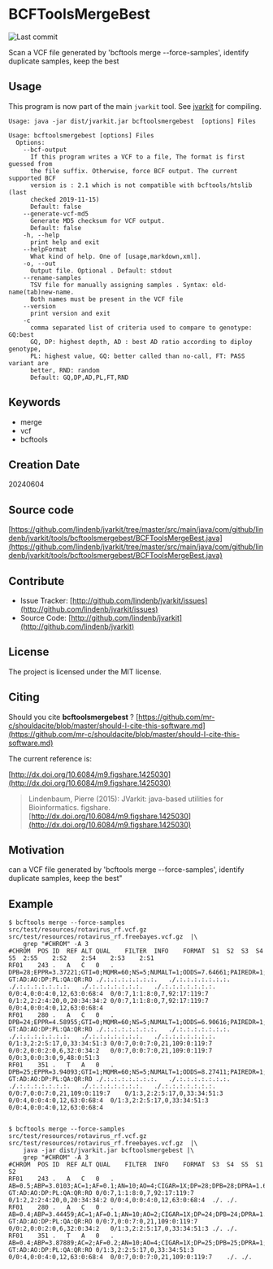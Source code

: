 # BCFToolsMergeBest

![Last commit](https://img.shields.io/github/last-commit/lindenb/jvarkit.png)

Scan a VCF file generated by 'bcftools merge --force-samples', identify duplicate samples, keep the best


## Usage


This program is now part of the main `jvarkit` tool. See [jvarkit](JvarkitCentral.md) for compiling.


```
Usage: java -jar dist/jvarkit.jar bcftoolsmergebest  [options] Files

Usage: bcftoolsmergebest [options] Files
  Options:
    --bcf-output
      If this program writes a VCF to a file, The format is first guessed from 
      the file suffix. Otherwise, force BCF output. The current supported BCF 
      version is : 2.1 which is not compatible with bcftools/htslib (last 
      checked 2019-11-15)
      Default: false
    --generate-vcf-md5
      Generate MD5 checksum for VCF output.
      Default: false
    -h, --help
      print help and exit
    --helpFormat
      What kind of help. One of [usage,markdown,xml].
    -o, --out
      Output file. Optional . Default: stdout
    --rename-samples
      TSV file for manually assigning samples . Syntax: old-name(tab)new-name. 
      Both names must be present in the VCF file
    --version
      print version and exit
    -c
      comma separated list of criteria used to compare to genotype: GQ:best 
      GQ, DP: highest depth, AD : best AD ratio according to diploy genotype, 
      PL: highest value, GQ: better called than no-call, FT: PASS variant are 
      better, RND: random
      Default: GQ,DP,AD,PL,FT,RND

```


## Keywords

 * merge
 * vcf
 * bcftools



## Creation Date

20240604

## Source code 

[https://github.com/lindenb/jvarkit/tree/master/src/main/java/com/github/lindenb/jvarkit/tools/bcftoolsmergebest/BCFToolsMergeBest.java](https://github.com/lindenb/jvarkit/tree/master/src/main/java/com/github/lindenb/jvarkit/tools/bcftoolsmergebest/BCFToolsMergeBest.java)


## Contribute

- Issue Tracker: [http://github.com/lindenb/jvarkit/issues](http://github.com/lindenb/jvarkit/issues)
- Source Code: [http://github.com/lindenb/jvarkit](http://github.com/lindenb/jvarkit)

## License

The project is licensed under the MIT license.

## Citing

Should you cite **bcftoolsmergebest** ? [https://github.com/mr-c/shouldacite/blob/master/should-I-cite-this-software.md](https://github.com/mr-c/shouldacite/blob/master/should-I-cite-this-software.md)

The current reference is:

[http://dx.doi.org/10.6084/m9.figshare.1425030](http://dx.doi.org/10.6084/m9.figshare.1425030)

> Lindenbaum, Pierre (2015): JVarkit: java-based utilities for Bioinformatics. figshare.
> [http://dx.doi.org/10.6084/m9.figshare.1425030](http://dx.doi.org/10.6084/m9.figshare.1425030)


## Motivation

can a VCF file generated by 'bcftools merge --force-samples', identify duplicate samples, keep the best"

## Example

```
$ bcftools merge --force-samples src/test/resources/rotavirus_rf.vcf.gz src/test/resources/rotavirus_rf.freebayes.vcf.gz  |\
	grep "#CHROM" -A 3
#CHROM	POS	ID	REF	ALT	QUAL	FILTER	INFO	FORMAT	S1	S2	S3	S4	S5	2:S5	2:S2	2:S4	2:S3	2:S1
RF01	243	.	A	C	0	.	DPB=28;EPPR=3.37221;GTI=0;MQMR=60;NS=5;NUMALT=1;ODDS=7.64661;PAIREDR=1;PQR=0;PRO=0;QR=408;RO=24;RPPR=3.37221;SRF=24;SRP=55.1256;SRR=0;DP=28;AB=0.5;ABP=3.0103;AF=0.1;AO=4;CIGAR=1X;DPRA=1.66667;EPP=11.6962;LEN=1;MEANALT=1;MQM=60;PAIRED=1;PAO=0;PQA=0;QA=68;RPL=4;RPP=11.6962;RPR=0;RUN=1;SAF=4;SAP=11.6962;SAR=0;TYPE=snp;AN=10;AC=1	GT:AD:AO:DP:PL:QA:QR:RO	./.:.:.:.:.:.:.:.	./.:.:.:.:.:.:.:.	./.:.:.:.:.:.:.:.	./.:.:.:.:.:.:.:.	./.:.:.:.:.:.:.:.	0/0:4,0:0:4:0,12,63:0:68:4	0/0:7,1:1:8:0,7,92:17:119:7	0/1:2,2:2:4:20,0,20:34:34:2	0/0:7,1:1:8:0,7,92:17:119:7	0/0:4,0:0:4:0,12,63:0:68:4
RF01	280	.	A	C	0	.	DPB=24;EPPR=4.58955;GTI=0;MQMR=60;NS=5;NUMALT=1;ODDS=6.90616;PAIREDR=1;PQR=0;PRO=0;QR=374;RO=22;RPPR=4.58955;SRF=22;SRP=50.7827;SRR=0;DP=24;AB=0.4;ABP=3.44459;AF=0.1;AO=2;CIGAR=1X;DPRA=1.05263;EPP=3.0103;LEN=1;MEANALT=1;MQM=60;PAIRED=1;PAO=0;PQA=0;QA=34;RPL=1;RPP=3.0103;RPR=1;RUN=1;SAF=2;SAP=7.35324;SAR=0;TYPE=snp;AN=10;AC=1	GT:AD:AO:DP:PL:QA:QR:RO	./.:.:.:.:.:.:.:.	./.:.:.:.:.:.:.:.	./.:.:.:.:.:.:.:.	./.:.:.:.:.:.:.:.	./.:.:.:.:.:.:.:.	0/1:3,2:2:5:17,0,33:34:51:3	0/0:7,0:0:7:0,21,109:0:119:7	0/0:2,0:0:2:0,6,32:0:34:2	0/0:7,0:0:7:0,21,109:0:119:7	0/0:3,0:0:3:0,9,48:0:51:3
RF01	351	.	T	A	0	.	DPB=25;EPPR=3.94093;GTI=1;MQMR=60;NS=5;NUMALT=1;ODDS=8.27411;PAIREDR=1;PQR=0;PRO=0;QR=357;RO=21;RPPR=3.94093;SRF=21;SRP=48.6112;SRR=0;DP=25;AB=0.4;ABP=3.87889;AF=0.2;AO=4;CIGAR=1X;DPRA=1;EPP=11.6962;LEN=1;MEANALT=1;MQM=60;PAIRED=1;PAO=0;PQA=0;QA=68;RPL=0;RPP=11.6962;RPR=4;RUN=1;SAF=4;SAP=11.6962;SAR=0;TYPE=snp;AN=10;AC=2	GT:AD:AO:DP:PL:QA:QR:RO	./.:.:.:.:.:.:.:.	./.:.:.:.:.:.:.:.	./.:.:.:.:.:.:.:.	./.:.:.:.:.:.:.:.	./.:.:.:.:.:.:.:.	0/0:7,0:0:7:0,21,109:0:119:7	0/1:3,2:2:5:17,0,33:34:51:3	0/0:4,0:0:4:0,12,63:0:68:4	0/1:3,2:2:5:17,0,33:34:51:3	0/0:4,0:0:4:0,12,63:0:68:4


$ bcftools merge --force-samples src/test/resources/rotavirus_rf.vcf.gz src/test/resources/rotavirus_rf.freebayes.vcf.gz  |\
	java -jar dist/jvarkit.jar bcftoolsmergebest |\
	grep "#CHROM" -A 3
#CHROM	POS	ID	REF	ALT	QUAL	FILTER	INFO	FORMAT	S3	S4	S5	S1	S2
RF01	243	.	A	C	0	.	AB=0.5;ABP=3.0103;AC=1;AF=0.1;AN=10;AO=4;CIGAR=1X;DP=28;DPB=28;DPRA=1.66667;EPP=11.6962;EPPR=3.37221;GTI=0;LEN=1;MEANALT=1;MQM=60;MQMR=60;NS=5;NUMALT=1;ODDS=7.64661;PAIRED=1;PAIREDR=1;PAO=0;PQA=0;PQR=0;PRO=0;QA=68;QR=408;RO=24;RPL=4;RPP=11.6962;RPPR=3.37221;RPR=0;RUN=1;SAF=4;SAP=11.6962;SAR=0;SRF=24;SRP=55.1256;SRR=0;TYPE=snp	GT:AD:AO:DP:PL:QA:QR:RO	0/0:7,1:1:8:0,7,92:17:119:7	0/1:2,2:2:4:20,0,20:34:34:2	0/0:4,0:0:4:0,12,63:0:68:4	./.	./.
RF01	280	.	A	C	0	.	AB=0.4;ABP=3.44459;AC=1;AF=0.1;AN=10;AO=2;CIGAR=1X;DP=24;DPB=24;DPRA=1.05263;EPP=3.0103;EPPR=4.58955;GTI=0;LEN=1;MEANALT=1;MQM=60;MQMR=60;NS=5;NUMALT=1;ODDS=6.90616;PAIRED=1;PAIREDR=1;PAO=0;PQA=0;PQR=0;PRO=0;QA=34;QR=374;RO=22;RPL=1;RPP=3.0103;RPPR=4.58955;RPR=1;RUN=1;SAF=2;SAP=7.35324;SAR=0;SRF=22;SRP=50.7827;SRR=0;TYPE=snp	GT:AD:AO:DP:PL:QA:QR:RO	0/0:7,0:0:7:0,21,109:0:119:7	0/0:2,0:0:2:0,6,32:0:34:2	0/1:3,2:2:5:17,0,33:34:51:3	./.	./.
RF01	351	.	T	A	0	.	AB=0.4;ABP=3.87889;AC=2;AF=0.2;AN=10;AO=4;CIGAR=1X;DP=25;DPB=25;DPRA=1;EPP=11.6962;EPPR=3.94093;GTI=1;LEN=1;MEANALT=1;MQM=60;MQMR=60;NS=5;NUMALT=1;ODDS=8.27411;PAIRED=1;PAIREDR=1;PAO=0;PQA=0;PQR=0;PRO=0;QA=68;QR=357;RO=21;RPL=0;RPP=11.6962;RPPR=3.94093;RPR=4;RUN=1;SAF=4;SAP=11.6962;SAR=0;SRF=21;SRP=48.6112;SRR=0;TYPE=snp	GT:AD:AO:DP:PL:QA:QR:RO	0/1:3,2:2:5:17,0,33:34:51:3	0/0:4,0:0:4:0,12,63:0:68:4	0/0:7,0:0:7:0,21,109:0:119:7	./.	./.
```


